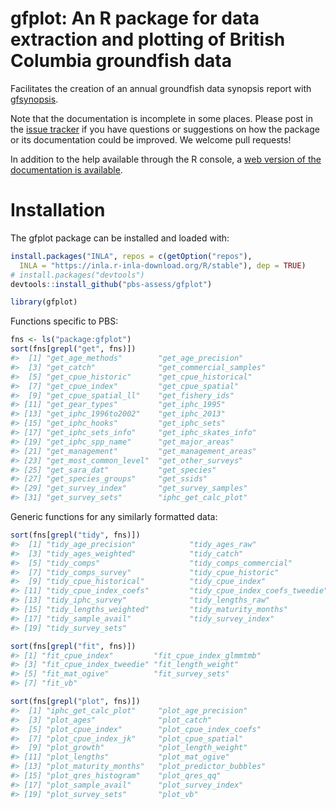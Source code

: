# gfplot: An R package for data extraction and plotting of British Columbia groundfish data

<!-- [![Travis-CI Build Status](https://travis-ci.org/pbs-assess/gfplot.svg?branch=master)](https://travis-ci.org/pbs-assess/gfplot) -->

<!-- [![Project Status: WIP - Initial development is in progress, but there has not yet been a stable, usable release suitable for the public.](http://www.repostatus.org/badges/latest/wip.svg)](http://www.repostatus.org/#wip) -->

Facilitates the creation of an annual groundfish data synopsis report
with [gfsynopsis](https://github.com/pbs-assess/gfsynopsis).

Note that the documentation is incomplete in some places. Please post in
the [issue tracker](https://github.com/pbs-assess/gfplot/issues) if you
have questions or suggestions on how the package or its documentation
could be improved. We welcome pull requests\!

In addition to the help available through the R console, a [web version
of the documentation is
available](https://pbs-assess.github.io/gfplot/index.html).

# Installation

The gfplot package can be installed and loaded with:

``` r
install.packages("INLA", repos = c(getOption("repos"), 
  INLA = "https://inla.r-inla-download.org/R/stable"), dep = TRUE)
# install.packages("devtools")
devtools::install_github("pbs-assess/gfplot")
```

``` r
library(gfplot)
```

Functions specific to PBS:

``` r
fns <- ls("package:gfplot")
sort(fns[grepl("get", fns)])
#>  [1] "get_age_methods"        "get_age_precision"     
#>  [3] "get_catch"              "get_commercial_samples"
#>  [5] "get_cpue_historic"      "get_cpue_historical"   
#>  [7] "get_cpue_index"         "get_cpue_spatial"      
#>  [9] "get_cpue_spatial_ll"    "get_fishery_ids"       
#> [11] "get_gear_types"         "get_iphc_1995"         
#> [13] "get_iphc_1996to2002"    "get_iphc_2013"         
#> [15] "get_iphc_hooks"         "get_iphc_sets"         
#> [17] "get_iphc_sets_info"     "get_iphc_skates_info"  
#> [19] "get_iphc_spp_name"      "get_major_areas"       
#> [21] "get_management"         "get_management_areas"  
#> [23] "get_most_common_level"  "get_other_surveys"     
#> [25] "get_sara_dat"           "get_species"           
#> [27] "get_species_groups"     "get_ssids"             
#> [29] "get_survey_index"       "get_survey_samples"    
#> [31] "get_survey_sets"        "iphc_get_calc_plot"
```

Generic functions for any similarly formatted data:

``` r
sort(fns[grepl("tidy", fns)])
#>  [1] "tidy_age_precision"            "tidy_ages_raw"                
#>  [3] "tidy_ages_weighted"            "tidy_catch"                   
#>  [5] "tidy_comps"                    "tidy_comps_commercial"        
#>  [7] "tidy_comps_survey"             "tidy_cpue_historic"           
#>  [9] "tidy_cpue_historical"          "tidy_cpue_index"              
#> [11] "tidy_cpue_index_coefs"         "tidy_cpue_index_coefs_tweedie"
#> [13] "tidy_iphc_survey"              "tidy_lengths_raw"             
#> [15] "tidy_lengths_weighted"         "tidy_maturity_months"         
#> [17] "tidy_sample_avail"             "tidy_survey_index"            
#> [19] "tidy_survey_sets"
```

``` r
sort(fns[grepl("fit", fns)])
#> [1] "fit_cpue_index"         "fit_cpue_index_glmmtmb"
#> [3] "fit_cpue_index_tweedie" "fit_length_weight"     
#> [5] "fit_mat_ogive"          "fit_survey_sets"       
#> [7] "fit_vb"
```

``` r
sort(fns[grepl("plot", fns)])
#>  [1] "iphc_get_calc_plot"     "plot_age_precision"    
#>  [3] "plot_ages"              "plot_catch"            
#>  [5] "plot_cpue_index"        "plot_cpue_index_coefs" 
#>  [7] "plot_cpue_index_jk"     "plot_cpue_spatial"     
#>  [9] "plot_growth"            "plot_length_weight"    
#> [11] "plot_lengths"           "plot_mat_ogive"        
#> [13] "plot_maturity_months"   "plot_predictor_bubbles"
#> [15] "plot_qres_histogram"    "plot_qres_qq"          
#> [17] "plot_sample_avail"      "plot_survey_index"     
#> [19] "plot_survey_sets"       "plot_vb"
```
